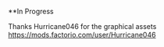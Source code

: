 **In Progress

Thanks
Hurricane046 for the graphical assets 
https://mods.factorio.com/user/Hurricane046

